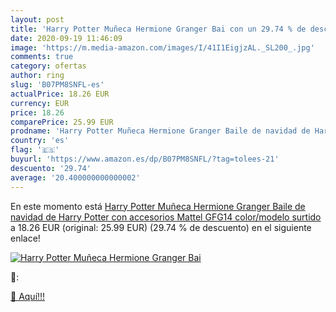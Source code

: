```yaml
---
layout: post
title: 'Harry Potter Muñeca Hermione Granger Bai con un 29.74 % de descuento'
date: 2020-09-19 11:46:09
image: 'https://m.media-amazon.com/images/I/41I1EigjzAL._SL200_.jpg'
comments: true
category: ofertas
author: ring
slug: 'B07PM8SNFL-es'
actualPrice: 18.26 EUR
currency: EUR
price: 18.26
comparePrice: 25.99 EUR
prodname: 'Harry Potter Muñeca Hermione Granger Baile de navidad de Harry Potter con accesorios  Mattel GFG14    color/modelo surtido'
country: 'es'
flag: '🇪🇸'
buyurl: 'https://www.amazon.es/dp/B07PM8SNFL/?tag=tolees-21'
descuento: '29.74'
average: '20.400000000000002'
---
```


En este momento está [Harry Potter Muñeca Hermione Granger Baile de navidad de Harry Potter con accesorios  Mattel GFG14    color/modelo surtido](https://www.amazon.es/dp/B07PM8SNFL/?tag=tolees-21) a 18.26 EUR (original: 25.99 EUR) (29.74 %  de descuento) en el siguiente enlace!

[![Harry Potter Muñeca Hermione Granger Bai](https://m.media-amazon.com/images/I/41I1EigjzAL._SL200_.jpg)](https://www.amazon.es/dp/B07PM8SNFL/?tag=tolees-21)

🔎:


[🛒 Aquí!!!](https://www.amazon.es/dp/B07PM8SNFL/?tag=tolees-21)
